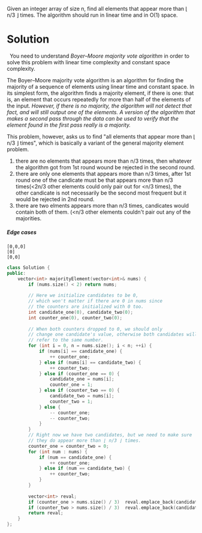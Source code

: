 Given an integer array of size n, find all elements that appear more than ⌊ n/3 ⌋ times. The algorithm should run in linear time and in O(1) space.

# Solution
  
You need to understand _Boyer–Moore majority vote algorithm_ in order to solve this problem with linear time complexity and constant space complexity.
  
The Boyer–Moore majority vote algorithm is an algorithm for finding the majority of a sequence of elements using linear time and constant space. In its simplest form, the algorithm finds a majority element, if there is one: that is, an element that occurs repeatedly for more than half of the elements of the input. _However, if there is no majority, the algorithm will not detect that fact, and will still output one of the elements. A version of the algorithm that makes a second pass through the data can be used to verify that the element found in the first pass really is a majority._

This problem, however, asks us to find "all elements that appear more than ⌊ n/3 ⌋ times", which is basically a variant of the general majority element problem.
  
1. there are no elements that appears more than n/3 times, then whatever the algorithm got from 1st round wound be rejected in the second round.  
2. there are only one elements that appears more than n/3 times, after 1st round one of the candicate must be that appears more than n/3 times(<2n/3 other elements could only pair out for <n/3 times), the other candicate is not necessarily be the second most frequent but it would be rejected in 2nd round.  
3. there are two elments appears more than n/3 times, candicates would contain both of them. (<n/3 other elements couldn't pair out any of the majorities.
                                                                                              
##### Edge cases

```
[0,0,0]
[0]
[0,0]
```
                                                                                              
  
```cpp  
class Solution {
public:
    vector<int> majorityElement(vector<int>& nums) {
        if (nums.size() < 2) return nums;
        
        // Here we initialize candidates to be 0,
        // which won't matter if there are 0 in nums since
        // the counters are initialized with 0 too.
        int candidate_one(0), candidate_two(0);
        int counter_one(0), counter_two(0);
        
        // When both counters dropped to 0, we should only
        // change one candidate's value, otherwise both candidates will
        // refer to the same number.
        for (int i = 0, n = nums.size(); i < n; ++i) {
            if (nums[i] == candidate_one) {
                ++ counter_one;
            } else if (nums[i] == candidate_two) {
                ++ counter_two;
            } else if (counter_one == 0) {
                candidate_one = nums[i];
                counter_one = 1;
            } else if (counter_two == 0) {
                candidate_two = nums[i];
                counter_two = 1;
            } else {
                -- counter_one;
                -- counter_two;
            }
        }
        // Right now we have two candidates, but we need to make sure
        // they do appear more than ⌊ n/3 ⌋ times.
        counter_one = counter_two = 0;
        for (int num : nums) {
            if (num == candidate_one) {
                ++ counter_one;
            } else if (num == candidate_two) {
                ++ counter_two;
            }
        }
        
        vector<int> reval;
        if (counter_one > nums.size() / 3)  reval.emplace_back(candidate_one);
        if (counter_two > nums.size() / 3)  reval.emplace_back(candidate_two);
        return reval;
    }
};
```
